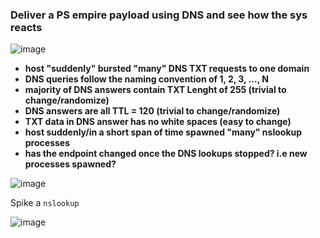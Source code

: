 ### Deliver a PS empire payload using DNS and see how the sys reacts

![image](https://2603957456-files.gitbook.io/~/files/v0/b/gitbook-legacy-files/o/assets%2F-LFEMnER3fywgFHoroYn%2F-LOyJgZtOsGBwoIRdjbW%2F-LOyPPPiK48hITH_0AcE%2Fempire-stager-via-dns.gif?alt=media&token=e90b0f6c-69ff-416a-a104-d0a9955a50c6)

- **host "suddenly" bursted "many" DNS TXT requests to one domain**
- **DNS queries follow the naming convention of 1, 2, 3, ..., N**
- **majority of DNS answers contain TXT Lenght of 255 (trivial to change/randomize)**
- **DNS answers are all TTL = 120 (trivial to change/randomize)**
- **TXT data in DNS answer has no white spaces (easy to change)**
- **host suddenly/in a short span of time spawned "many" nslookup processes**
- **has the endpoint changed once the DNS lookups stopped? i.e new processes spawned?**

![image](https://user-images.githubusercontent.com/73394656/169733003-5fcd6fc7-cb83-4306-a66e-a16dd1139f75.png)

Spike a ``nslookup``

![image](https://user-images.githubusercontent.com/73394656/169733017-eca6b28a-31f9-4066-948f-34d5bf0ae2bc.png)

